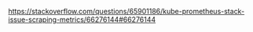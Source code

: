

https://stackoverflow.com/questions/65901186/kube-prometheus-stack-issue-scraping-metrics/66276144#66276144


